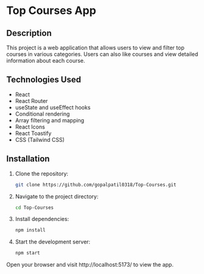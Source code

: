 # Top Courses App

## Description
This project is a web application that allows users to view and filter top courses in various categories. Users can also like courses and view detailed information about each course.

## Technologies Used
- React
- React Router
- useState and useEffect hooks
- Conditional rendering
- Array filtering and mapping
- React Icons
- React Toastify
- CSS (Tailwind CSS)

## Installation
1. Clone the repository:
   ```bash
   git clone https://github.com/gopalpatil0318/Top-Courses.git

2. Navigate to the project directory:
    ```bash
    cd Top-Courses

3. Install dependencies:
    ```bash
    npm install

4. Start the development server:
    ```bash
    npm start

Open your browser and visit http://localhost:5173/ to view the app.

